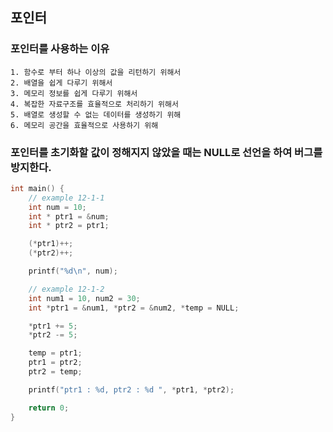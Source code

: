 <meta charset="utf-8">

## 포인터

### 포인터를 사용하는 이유
    1. 함수로 부터 하나 이상의 값을 리턴하기 위해서
    2. 배열을 쉽게 다루기 위해서
    3. 메모리 정보를 쉽게 다루기 위해서
    4. 복잡한 자료구조를 효율적으로 처리하기 위해서
    5. 배열로 생성할 수 없는 데이터를 생성하기 위해
    6. 메모리 공간을 효율적으로 사용하기 위해

### 포인터를 초기화할 값이 정해지지 않았을 때는 NULL로 선언을 하여 버그를 방지한다.

```c
int main() {
    // example 12-1-1
    int num = 10;
    int * ptr1 = &num;
    int * ptr2 = ptr1;

    (*ptr1)++;
    (*ptr2)++;

    printf("%d\n", num);

    // example 12-1-2
    int num1 = 10, num2 = 30;
    int *ptr1 = &num1, *ptr2 = &num2, *temp = NULL;

    *ptr1 += 5;
    *ptr2 -= 5;

    temp = ptr1;
    ptr1 = ptr2;
    ptr2 = temp;

    printf("ptr1 : %d, ptr2 : %d ", *ptr1, *ptr2);

    return 0;
}
```